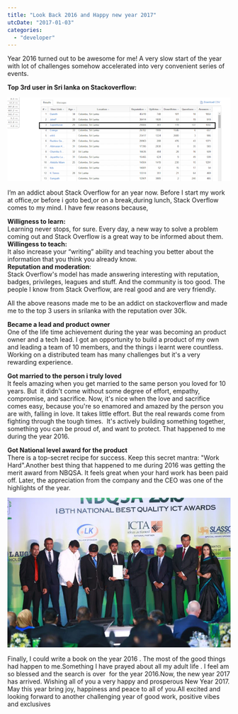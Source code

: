 ```yaml
---
title: "Look Back 2016 and Happy new year 2017"
utcDate: "2017-01-03"
categories: 
  - "developer"
---
```


Year 2016 turned out to be awesome for me! A very slow start of the year with lot of challenges somehow accelerated into very convenient series of events.  
  
**Top 3rd user in Sri lanka on Stackoverflow:**  
  
  

[![](images/86fc9-rep.png)](https://sajeetharan.wordpress.com/wp-content/uploads/2017/01/d0de1-rep.png)

  
I’m an addict about Stack Overflow for an year now. Before I start my work at office,or before i goto bed,or on a break,during lunch, Stack Overflow comes to my mind. I have few reasons because,  
  
**Willigness to learn:**  
Learning never stops, for sure. Every day, a new way to solve a problem coming out and Stack Overflow is a great way to be informed about them.  
**Willingess to teach:**  
It also increase your “writing” ability and teaching you better about the information that you think you already know.  
**Reputation and moderation**:  
Stack Overflow's model has made answering interesting with reputation, badges, privileges, leagues and stuff. And the community is too good. The people I know from Stack Overflow, are real good and are very friendly.  
  
All the above reasons made me to be an addict on stackoverflow and made me to the top 3 users in srilanka with the reputation over 30k.  
  
**Became a lead and product owner**  
One of the life time achievement during the year was becoming an product owner and a tech lead. I got an opportunity to build a product of my own and leading a team of 10 members, and the things i learnt were countless. Working on a distributed team has many challenges but it's a very rewarding experience.  
  
**Got married to the person i truly loved**  
It feels amazing when you get married to the same person you loved for 10 years. But  it didn't come without some degree of effort, empathy, compromise, and sacrifice. Now, it's nice when the love and sacrifice comes easy, because you're so enamored and amazed by the person you are with, falling in love. It takes little effort. But the real rewards come from fighting through the tough times.  It's actively building something together, something you can be proud of, and want to protect. That happened to me during the year 2016. 
  
  
**Got National level award for the product**  
There is a top-secret recipe for success. Keep this secret mantra: "Work Hard".Another best thing that happened to me during 2016 was getting the merit award from NBQSA. It feels great when your hard work has been paid off. Later, the appreciation from the company and the CEO was one of the highlights of the year.  

[![](images/42d82-picture-2-team-digin-recieving-the-merit-award-768x512.jpg)](https://sajeetharan.wordpress.com/wp-content/uploads/2017/01/f9384-picture-2-team-digin-recieving-the-merit-award-768x512.jpg)

  
  
Finally, I could write a book on the year 2016 . The most of the good things had happen to me.Something I have prayed about all my adult life . I feel am so blessed and the search is over  for the year 2016.Now, the new year 2017 has arrived. Wishing all of you a very happy and prosperous New Year 2017. May this year bring joy, happiness and peace to all of you.All excited and looking forward to another challenging year of good work, positive vibes and exclusives
